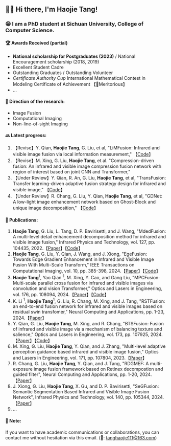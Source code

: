 ## 📢👋 Hi there, I'm Haojie Tang!

### 😁 I am a PhD student at Sichuan University, College of Computer Science.

#### 🏆 Awards Received (partial)
- **National scholarship for Postgraduates (2023)** / National Encouragement scholarship (2018, 2019)
- Excellent Student Cadre
- Outstanding Graduates / Outstanding Volunteer
- *Certificate Authority Cup* International Mathematical Contest in Modeling Certificate of Achievement 【🥇Meritorious】
- ...

#### 🔭 Direction of the research:
- Image Fusion
- Computational Imaging
- Non-line-of-sight Imaging

#### 🔜 Latest progress:
1. 【Revise】Y. Qian, **Haojie Tang**, G. Liu, et al, "LiMFusion: Infrared and visible image fusion via local information measurement," 【[Code](https://github.com/YQ-097/LiMFusion)】
2. 【Revise】M. Xing, G. Liu, **Haojie Tang**, et al. "Compression-driven fusion: An infrared and visible image compression fusion network with region of interest based on joint CNN and Transformer,"
3. 【Under Review】Y. Qian, R. An, G. Liu, **Haojie Tang**, et al, "TransFusion: Transfer learning-driven adaptive fusion strategy design for infrared and visible image," 【[Code](https://github.com/YQ-097/TransFusion)】
4. 【Under Review】R. Chang, G. Liu, Y. Qian, **Haojie Tang**, et al, "GDNet: A low-light image enhancement network based on Ghost-Block and unique image decomposition," 【[Code](https://github.com/YQ-097/GDNet)】

#### 🚩 Publications:

1. **Haojie Tang**, G. Liu, L. Tang, D. P. Bavirisetti, and J. Wang, "MdedFusion: A multi-level detail enhancement decomposition method for infrared and visible image fusion," Infrared Physics and Technology, vol. 127, pp. 104435, 2022.【[Paper](https://www.sciencedirect.com/science/article/abs/pii/S1350449522004169)】【[Code](https://github.com/Haojie-Tang/MdedFusion)】  
2. **Haojie Tang**, G. Liu, Y. Qian, J. Wang, and J. Xiong, "EgeFusion: Towards Edge Gradient Enhancement in Infrared and Visible Image Fusion With Multi-Scale Transform," IEEE Transactions on Computational Imaging, vol. 10, pp. 385-398, 2024.【[Paper](https://ieeexplore.ieee.org/document/10449422)】【[Code](https://github.com/Haojie-Tang/EgeFusion)】
3. **Haojie Tang**$^1$, Yao Qian $^1$, M. Xing, Y. Cao, and Gang Liu, "MPCFusion: Multi-scale parallel cross fusion for infrared and visible images via convolution and vision Transformer," Optics and Lasers in Engineering, vol. 176, pp. 108094, 2024.【[Paper](https://www.sciencedirect.com/science/article/abs/pii/S0143816624000745)】【[Code](https://github.com/Haojie-Tang/MPCFusion)】
4. K. Li $^1$, **Haojie Tang**$^1$, G. Liu, R. Chang, M. Xing, and J. Tang, "RSTFusion: an end-to-end fusion network for infrared and visible images based on residual swin transfomer," Neural Computing and Applications, pp. 1-23, 2024.【[Paper](https://link.springer.com/article/10.1007/s00521-024-09716-9)】
5. Y. Qian, G. Liu, **Haojie Tang**, M. Xing, and R. Chang, "BTSFusion: Fusion of infrared and visible image via a mechanism of balancing texture and salience," Optics and Lasers in Engineering, vol. 173, pp. 107925, 2024.【[Paper](https://www.sciencedirect.com/science/article/abs/pii/S0143816623004542)】【[Code](https://github.com/Haojie-Tang/BTSFusion)】
6. M. Xing, G. Liu, **Haojie Tang**, Y. Qian, and J. Zhang, "Multi-level adaptive perception guidance based infrared and visible image fusion," Optics and Lasers in Engineering, vol. 171, pp. 107804, 2023.【[Paper](https://www.sciencedirect.com/science/article/abs/pii/S0143816623003330)】
7. R. Chang, G. Liu, **Haojie Tang**, Y. Qian, and J. Tang, "RDGMEF: A multi-exposure image fusion framework based on Retinex decompostion and guided filter", Neural Computing and Applications, pp. 1-20, 2024.【[Paper](https://link.springer.com/article/10.1007/s00521-024-09779-8)】
8. J. Xiong, G. Liu, **Haojie Tang**, X. Gu, and D. P. Bavirisetti, "SeGFusion: Semantic Segmentation Based Infrared and Visible Image Fusion Network", Infrared Physics and Technology, vol. 140, pp. 105344, 2024. 【[Paper](https://www.sciencedirect.com/science/article/abs/pii/S1350449524002287)】
9. ...

#### 📌 Note:
If you want to have academic communications or collaborations, you can contact me without hesitation via this email. (📧: tanghaojie111@163.com)

<!--
**Haojie-Tang/Haojie-Tang** is a ✨ _special_ ✨ repository because its `README.md` (this file) appears on your GitHub profile.

Here are some ideas to get you started:

- 🔭 I’m currently working on ...
- 🌱 I’m currently learning ...
- 👯 I’m looking to collaborate on ...
- 🤔 I’m looking for help with ...
- 💬 Ask me about ...
- 📫 How to reach me: ...
- 😄 Pronouns: ...
- ⚡ Fun fact: ...
-->
